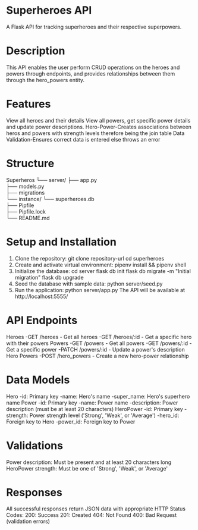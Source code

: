 # Superheroes API
A Flask API for tracking superheroes and their respective superpowers.

# Description
This API enables the user perform CRUD operations on the heroes and powers through endpoints, and provides relationships between them through the hero_powers entity.

# Features
View all heroes and their details
View all powers, get specific power details and update power descriptions.
Hero-Power-Creates associations between heros and powers with strength levels therefore being the join table
Data Validation-Ensures correct data is entered else throws an error

# Structure
Superheros
└── server/
    ├── app.py              
    ├── models.py           
    ├── migrations        
    └── instance/
        └── superheroes.db  
├── Pipfile                 
├── Pipfile.lock           
└── README.md               

# Setup and Installation
1. Clone the repository:
git clone repository-url
cd superheroes
2. Create and activate virtual environment:
pipenv install && pipenv shell
3. Initialize the database:
cd server
flask db init
flask db migrate -m "Initial migration"
flask db upgrade
4. Seed the database with sample data:
python server/seed.py
5. Run the application:
python server/app.py
The API will be available at http://localhost:5555/

# API Endpoints
Heroes
-GET /heroes - Get all heroes
-GET /heroes/:id - Get a specific hero with their powers
Powers
-GET /powers - Get all powers
-GET /powers/:id - Get a specific power
-PATCH /powers/:id - Update a power's description
Hero Powers
-POST /hero_powers - Create a new hero-power relationship

# Data Models
Hero
-id: Primary key
-name: Hero's name
-super_name: Hero's superhero name
Power
-id: Primary key
-name: Power name
-description: Power description (must be at least 20 characters)
HeroPower
-id: Primary key
-strength: Power strength level ('Strong', 'Weak', or 'Average')
-hero_id: Foreign key to Hero
-power_id: Foreign key to Power

# Validations
Power description: Must be present and at least 20 characters long
HeroPower strength: Must be one of 'Strong', 'Weak', or 'Average'

# Responses
All successful responses return JSON data with appropriate HTTP Status Codes:
200: Success
201: Created
404: Not Found
400: Bad Request (validation errors)


